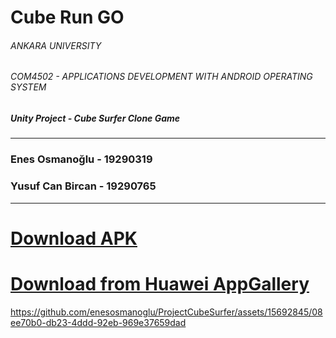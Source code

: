 # Cube Run GO
###### *ANKARA UNIVERSITY*
###### *COM4502 - APPLICATIONS DEVELOPMENT WITH ANDROID OPERATING SYSTEM*
##### **Unity Project - Cube Surfer Clone Game**
#### 
---
### **Enes Osmanoğlu - 19290319**
### **Yusuf Can Bircan - 19290765**
---
# [Download APK](https://github.com/enesosmanoglu/ProjectCubeSurfer/releases/download/v0.2.0/CubeRunGO_0_2.apk)
# [Download from Huawei AppGallery](https://appgallery.huawei.com/#/app/C108402223)

https://github.com/enesosmanoglu/ProjectCubeSurfer/assets/15692845/08ee70b0-db23-4ddd-92eb-969e37659dad

